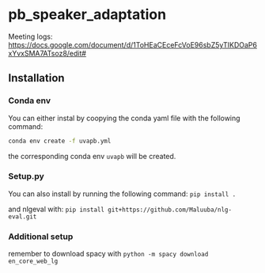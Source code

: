 # pb_speaker_adaptation

Meeting logs: https://docs.google.com/document/d/1ToHEaCEceFcVoE96sbZ5yTIKDOaP6xYvxSMA7ATsoz8/edit#


## Installation

### Conda env
You can either instal by coopying the conda yaml file with the following command:

```bash
conda env create -f uvapb.yml
```
the corresponding conda env `uvapb` will be created.

### Setup.py
You can also install by running the following command:
`pip install .`

and nlgeval with:
`pip install git+https://github.com/Maluuba/nlg-eval.git`

### Additional setup
remember to download spacy with 
`python -m spacy download en_core_web_lg`
